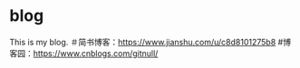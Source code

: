 # blog
This is my blog.
＃简书博客：https://www.jianshu.com/u/c8d8101275b8
#博客园：https://www.cnblogs.com/gitnull/
